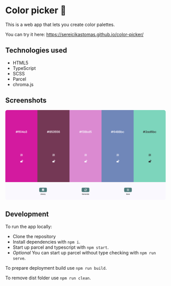 # Color picker 🎨
This is a web app that lets you create color palettes.

You can try it here: https://sereicikastomas.github.io/color-picker/

## Technologies used
- HTML5
- TypeScript
- SCSS
- Parcel
- chroma.js

## Screenshots
![Screenshot](color_screenshot.png?raw=true)

## Development
To run the app locally:
- Clone the repository
- Install dependencies with `npm i`.
- Start up parcel and typescript with `npm start`. 
- *Optional* You can start up parcel without type checking with `npm run serve`.

To prepare deployment build use `npm run build`.

To remove dist folder use `npm run clean`.
